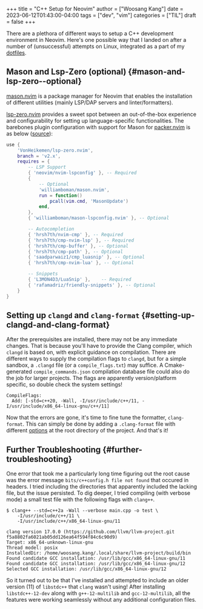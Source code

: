 +++
title = "C++ Setup for Neovim"
author = ["Woosang Kang"]
date = 2023-06-12T01:43:00-04:00
tags = ["dev", "vim"]
categories = ["TIL"]
draft = false
+++

There are a plethora of different ways to setup a C++ development environment in Neovim. Here's one possible way that I landed on after a number of (unsuccessful) attempts on Linux, integrated as a part of my [dotfiles](https://github.com/paul-kang-1/dotfiles).


## Mason and Lsp-Zero (optional) {#mason-and-lsp-zero--optional}

[mason.nvim](https://github.com/williamboman/mason.nvim) is a package manager for Neovim that enables the installation of different utilities (mainly LSP/DAP servers and linter/formatters).

[lsp-zero.nvim](https://github.com/VonHeikemen/lsp-zero.nvim) provides a sweet spot between an out-of-the-box experience and configurability for setting up language-specific functionalities. The barebones plugin configuration with support for Mason for [packer.nvim](https://github.com/wbthomason/packer.nvim)
is as below ([source](https://github.com/VonHeikemen/lsp-zero.nvim#quickstart-for-the-impatient)):

```lua
use {
    'VonHeikemen/lsp-zero.nvim',
    branch = 'v2.x',
    requires = {
        -- LSP Support
        { 'neovim/nvim-lspconfig' }, -- Required
        {
            -- Optional
            'williamboman/mason.nvim',
            run = function()
                pcall(vim.cmd, 'MasonUpdate')
            end,
        },
        { 'williamboman/mason-lspconfig.nvim' }, -- Optional

        -- Autocompletion
        { 'hrsh7th/nvim-cmp' }, -- Required
        { 'hrsh7th/cmp-nvim-lsp' }, -- Required
        { 'hrsh7th/cmp-buffer' }, -- Optional
        { 'hrsh7th/cmp-path' }, -- Optional
        { 'saadparwaiz1/cmp_luasnip' }, -- Optional
        { 'hrsh7th/cmp-nvim-lua' }, -- Optional

        -- Snippets
        { 'L3MON4D3/LuaSnip' },    -- Required
        { 'rafamadriz/friendly-snippets' }, -- Optional
    }
}
```


## Setting up `clangd` and `clang-format` {#setting-up-clangd-and-clang-format}

After the prerequisites are installed, there may not be any immediate changes. That is because you'll have to provide the Clang compiler, which `clangd` is based on, with explicit guidance on compilation. There are different ways to supply the compilation flags to `clangd`, but for a simple sandbox, a `.clangd` file (or a `compile_flags.txt`) may suffice. A Cmake-generated `compile_commands.json` compilation database file could also do the job for larger projects. The flags are apparently version/platform specific, so double check the system settings!

```shell
CompileFlags:
  Add: [-std=c++20, -Wall, -I/usr/include/c++/11, -I/usr/include/x86_64-linux-gnu/c++/11]
```

Now that the errors are gone, it's time to fine tune the formatter, `clang-format`. This can simply be done by adding a `.clang-format` file with different [options](https://clang.llvm.org/docs/ClangFormatStyleOptions.html) at the root directory of the project. And that's it!


## Further Troubleshooting {#further-troubleshooting}

One error that took me a particularly long time figuring out the root cause was the error message `bits/c++config.h file not found` that occured in headers. I tried including the directories that apparently included the lacking file, but the issue persisted. To dig deeper, I tried compiling (with verbose mode) a small test file with the following flags with `clang++`.

```shell
$ clang++ --std=c++2a -Wall --verbose main.cpp -o test \
    -I/usr/include/c++/11 \
    -I/usr/include/c++/x86_64-linux-gnu/11

clang version 17.0.0 (https://github.com/llvm/llvm-project.git f5a8802fa6021ab05dd126ea64f594f84c6c90d9)
Target: x86_64-unknown-linux-gnu
Thread model: posix
InstalledDir: /home/woosang.kang/.local/share/llvm-project/build/bin
Found candidate GCC installation: /usr/lib/gcc/x86_64-linux-gnu/11
Found candidate GCC installation: /usr/lib/gcc/x86_64-linux-gnu/12
Selected GCC installation: /usr/lib/gcc/x86_64-linux-gnu/12
```

So it turned out to be that I've installed and attempted to include an older version (11) of `libstdc++` that `clang` wasn't using! After installing `libstdc++-12-dev` along with `g++-12-multilib` and `gcc-12-multilib`, all the features were working seamlessly without any additional configuration files.
